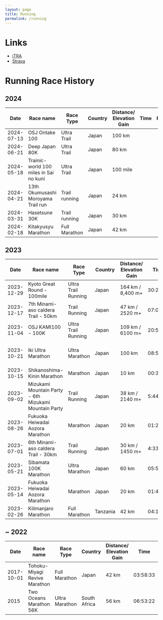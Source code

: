 ```yaml
---
layout: page
title: Running
permalink: /running
---
```


# Links

- [iTRA](https://itra.run/RunnerSpace/Yoshida.Nichika/4960708)
- [Strava](https://www.strava.com/athletes/108025938)

# Running Race History

## 2024

|Date|Race name|Race Type|Country|Distance/ Elevation Gain|Time|Ranking|
|----|----|----|----|----|----|----|
|2024-07-13|OSJ Ontake 100|Ultra Trail|Japan|100 km|||
|2024-06-21|Deep Japan 80K|Ultra Trail|Japan|80 km|||
|2024-05-18|Trainic-world 100 miles in Sai no kuni|Ultra Trail|Japan|100 mile|||
|2024-04-21|13th Okumusashi Moroyama Trail run|Trail running|Japan|24 km|||
|2024-03-31|Hasetsune 30K|Trail running|Japan|30 km|||
|2024-02-18|Kitakyusyu Marathon|Full Marathon|Japan|42 km|||

## 2023

|Date|Race name|Race Type|Country|Distance/ Elevation Gain|Time|Ranking|
|----|----|----|----|----|----|----|
|2023-12-29|Kyoto Great Round - 100mile|Ultra Trail Running|Japan|164 km / 8,400 m+|30:26:23 | 12/38|
|2023-12-17|7th Minami-aso caldera Trail - 50km|Trail Running|Japan|47 km / 2520 m+|07:01:38 | 17 / 148|
|2023-11-04|OSJ KAMI100 - 100K|Ultra Trail Running|Japan|109 km / 6100 m+|20:54:24|54 / 157|
|2023-10-21|Iki Ultra Marathon|Ultra Marathon|Japan|100 km|08:57:41 | 15/292 (3rd prize in 30's 🥉)|
|2023-10-15|Shikanoshima-Kinin Marathon|Marathon|Japan|10 km|00:39:08 | 15/118|
|2023-09-02|Mizukami Mountain Party - 6th Mizukami Mountain Party |Trail Running|Japan|38 km / 2140 m+|5:44:47|12 / 154|
|2023-08-26|Fukuoka Heiwadai Aozora Marathon|Marathon|Japan|20 km|01:29:00 | 3/??? 🥉|
|2023-07-01|6th Minami-aso caldera Trail - 30km|Trail Running|Japan|30 km / 1450 m+|4:33:51|14 / 282|
|2023-05-21|Sibamata 100K Marathon|Ultra Marathon|Japan|60 km|05:58:50 | 43/270|
|2023-05-14|Fukuoka Heiwadai Aozora Marathon|Marathon|Japan|20 km|01:42:56 | 12/???|
|2023-02-26|Kilimanjaro Marathon|Full Marathon|Tanzania|42 km|04:19:58 | 289/734|

## ~ 2022

|Date|Race name|Race Type|Country|Distance/ Elevation Gain|Time|Ranking|
|----|----|----|----|----|----|----|
|2017-10-01|Tohoku-Miyagi Revive Marathon|Full Marathon|Japan|42 km|03:58:33 | 1,157/7,373|
|2015|Two Oceans Marathon 56K|Ultra Marathon|South Africa|56 km|06:53:22 | 8,182/8,721|

